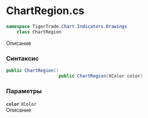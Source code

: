 
# ChartRegion.cs
```csharp
namespace TigerTrade.Chart.Indicators.Drawings  
    class ChartRegion
```

Описание

### Синтаксис
```csharp
public ChartRegion()
                    public ChartRegion(XColor color)
```

### Параметры
**`color`** `XColor`  
 Описание  
  

                    
                    